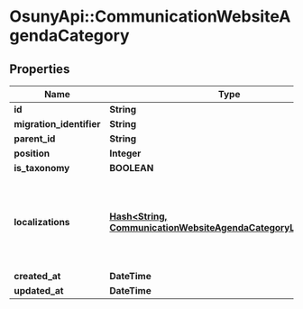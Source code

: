 # OsunyApi::CommunicationWebsiteAgendaCategory

## Properties
Name | Type | Description | Notes
------------ | ------------- | ------------- | -------------
**id** | **String** |  | [optional] 
**migration_identifier** | **String** |  | [optional] 
**parent_id** | **String** |  | [optional] 
**position** | **Integer** |  | [optional] 
**is_taxonomy** | **BOOLEAN** |  | [optional] 
**localizations** | [**Hash&lt;String, CommunicationWebsiteAgendaCategoryLocalization&gt;**](CommunicationWebsiteAgendaCategoryLocalization.md) | Localizations of the category. The key is the language&#x27;s ISO 639-1 code. | [optional] 
**created_at** | **DateTime** |  | [optional] 
**updated_at** | **DateTime** |  | [optional] 

